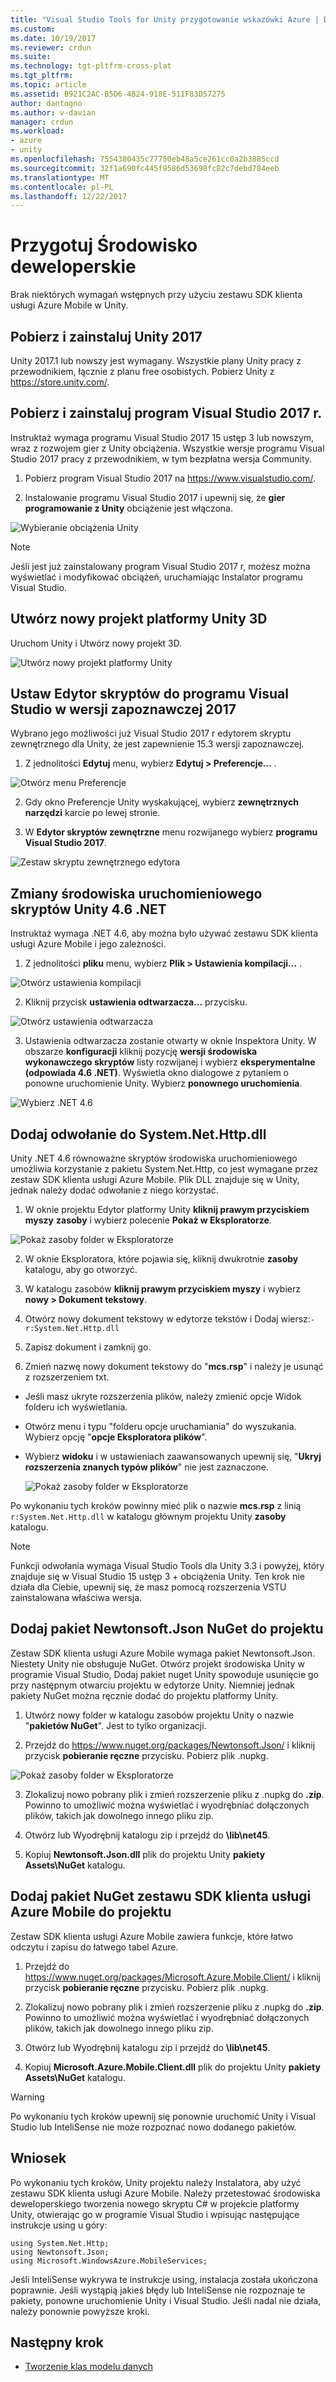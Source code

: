 ```yaml
---
title: "Visual Studio Tools for Unity przygotowanie wskazówki Azure | Dokumentacja firmy Microsoft"
ms.custom: 
ms.date: 10/19/2017
ms.reviewer: crdun
ms.suite: 
ms.technology: tgt-pltfrm-cross-plat
ms.tgt_pltfrm: 
ms.topic: article
ms.assetid: B921C2AC-B5D6-4B24-918E-511F83D57275
author: dantogno
ms.author: v-davian
manager: crdun
ms.workload:
- azure
- unity
ms.openlocfilehash: 7554380435c77750eb48a5ce261cc0a2b3885ccd
ms.sourcegitcommit: 32f1a690fc445f9586d53698fc82c7debd784eeb
ms.translationtype: MT
ms.contentlocale: pl-PL
ms.lasthandoff: 12/22/2017
---
```

# <a name="prepare-the-development-environment"></a>Przygotuj Środowisko deweloperskie

Brak niektórych wymagań wstępnych przy użyciu zestawu SDK klienta usługi Azure Mobile w Unity.

## <a name="download-and-install-unity-2017"></a>Pobierz i zainstaluj Unity 2017

Unity 2017.1 lub nowszy jest wymagany. Wszystkie plany Unity pracy z przewodnikiem, łącznie z planu free osobistych. Pobierz Unity z https://store.unity.com/.

## <a name="download-and-install-visual-studio-2017"></a>Pobierz i zainstaluj program Visual Studio 2017 r.

Instruktaż wymaga programu Visual Studio 2017 15 ustęp 3 lub nowszym, wraz z rozwojem gier z Unity obciążenia. Wszystkie wersje programu Visual Studio 2017 pracy z przewodnikiem, w tym bezpłatna wersja Community.

1. Pobierz program Visual Studio 2017 na https://www.visualstudio.com/.

2. Instalowanie programu Visual Studio 2017 i upewnij się, że **gier programowanie z Unity** obciążenie jest włączona.

 ![Wybieranie obciążenia Unity](media/vstu_azure-prepare-dev-environment-image0.png)

 > [!NOTE]
 > Jeśli jest już zainstalowany program Visual Studio 2017 r, możesz można wyświetlać i modyfikować obciążeń, uruchamiając Instalator programu Visual Studio.

## <a name="create-a-new-3d-unity-project"></a>Utwórz nowy projekt platformy Unity 3D

Uruchom Unity i Utwórz nowy projekt 3D.

![Utwórz nowy projekt platformy Unity](media/vstu_azure-prepare-dev-environment-image1.png)

## <a name="set-the-script-editor-to-visual-studio-preview-2017"></a>Ustaw Edytor skryptów do programu Visual Studio w wersji zapoznawczej 2017

Wybrano jego możliwości już Visual Studio 2017 r edytorem skryptu zewnętrznego dla Unity, że jest zapewnienie 15.3 wersji zapoznawczej.

1. Z jednolitości **Edytuj** menu, wybierz **Edytuj > Preferencje...** .

  ![Otwórz menu Preferencje](media/vstu_azure-prepare-dev-environment-image1.2.png)

2. Gdy okno Preferencje Unity wyskakującej, wybierz **zewnętrznych narzędzi** karcie po lewej stronie.

3. W **Edytor skryptów zewnętrzne** menu rozwijanego wybierz **programu Visual Studio 2017**.

  ![Zestaw skryptu zewnętrznego edytora](media/vstu_azure-prepare-dev-environment-image3.png)

## <a name="change-the-unity-scripting-runtime-to-net-46"></a>Zmiany środowiska uruchomieniowego skryptów Unity 4.6 .NET
Instruktaż wymaga .NET 4.6, aby można było używać zestawu SDK klienta usługi Azure Mobile i jego zależności.

1. Z jednolitości **pliku** menu, wybierz **Plik > Ustawienia kompilacji...** .

  ![Otwórz ustawienia kompilacji](media/vstu_azure-prepare-dev-environment-image4.png)

2. Kliknij przycisk **ustawienia odtwarzacza...**  przycisku.

  ![Otwórz ustawienia odtwarzacza](media/vstu_azure-prepare-dev-environment-image5.png)

3. Ustawienia odtwarzacza zostanie otwarty w oknie Inspektora Unity. W obszarze **konfiguracji** kliknij pozycję **wersji środowiska wykonawczego skryptów** listy rozwijanej i wybierz **eksperymentalne (odpowiada 4.6 .NET)**. Wyświetla okno dialogowe z pytaniem o ponowne uruchomienie Unity. Wybierz **ponownego uruchomienia**.

  ![Wybierz .NET 4.6](media/vstu_azure-prepare-dev-environment-image6.png)

## <a name="add-a-reference-to-systemnethttpdll"></a>Dodaj odwołanie do System.Net.Http.dll

Unity .NET 4.6 równoważne skryptów środowiska uruchomieniowego umożliwia korzystanie z pakietu System.Net.Http, co jest wymagane przez zestaw SDK klienta usługi Azure Mobile. Plik DLL znajduje się w Unity, jednak należy dodać odwołanie z niego korzystać.

1. W oknie projektu Edytor platformy Unity **kliknij prawym przyciskiem myszy** **zasoby** i wybierz polecenie **Pokaż w Eksploratorze**.

  ![Pokaż zasoby folder w Eksploratorze](media/vstu_azure-prepare-dev-environment-image7.png)

2. W oknie Eksploratora, które pojawia się, kliknij dwukrotnie **zasoby** katalogu, aby go otworzyć.

3. W katalogu zasobów **kliknij prawym przyciskiem myszy** i wybierz **nowy > Dokument tekstowy**.

4. Otwórz nowy dokument tekstowy w edytorze tekstów i Dodaj wiersz:`-r:System.Net.Http.dll`

5. Zapisz dokument i zamknij go.

4. Zmień nazwę nowy dokument tekstowy do "**mcs.rsp**" i należy je usunąć z rozszerzeniem txt.

  * Jeśli masz ukryte rozszerzenia plików, należy zmienić opcje Widok folderu ich wyświetlania.
  * Otwórz menu i typu "folderu opcje uruchamiania" do wyszukania. Wybierz opcję "**opcje Eksploratora plików**".
  * Wybierz **widoku** i w ustawieniach zaawansowanych upewnij się, "**Ukryj rozszerzenia znanych typów plików**" nie jest zaznaczone.

    ![Pokaż zasoby folder w Eksploratorze](media/vstu_azure-prepare-dev-environment-image8.png)

Po wykonaniu tych kroków powinny mieć plik o nazwie **mcs.rsp** z linią `r:System.Net.Http.dll` w katalogu głównym projektu Unity **zasoby** katalogu.

>[!NOTE]
> Funkcji odwołania wymaga Visual Studio Tools dla Unity 3.3 i powyżej, który znajduje się w Visual Studio 15 ustęp 3 + obciążenia Unity. Ten krok nie działa dla Ciebie, upewnij się, że masz pomocą rozszerzenia VSTU zainstalowana właściwa wersja.

## <a name="add-the-newtonsoftjson-nuget-package-to-your-project"></a>Dodaj pakiet Newtonsoft.Json NuGet do projektu

Zestaw SDK klienta usługi Azure Mobile wymaga pakiet Newtonsoft.Json. Niestety Unity nie obsługuje NuGet. Otwórz projekt środowiska Unity w programie Visual Studio, Dodaj pakiet nuget Unity spowoduje usunięcie go przy następnym otwarciu projektu w edytorze Unity. Niemniej jednak pakiety NuGet można ręcznie dodać do projektu platformy Unity.

1. Utwórz nowy folder w katalogu zasobów projektu Unity o nazwie "**pakietów NuGet**". Jest to tylko organizacji.

2. Przejdź do https://www.nuget.org/packages/Newtonsoft.Json/ i kliknij przycisk **pobieranie ręczne** przycisku. Pobierz plik .nupkg.

  ![Pokaż zasoby folder w Eksploratorze](media/vstu_azure-prepare-dev-environment-image9.png)

3. Zlokalizuj nowo pobrany plik i zmień rozszerzenie pliku z .nupkg do **.zip**. Powinno to umożliwić można wyświetlać i wyodrębniać dołączonych plików, takich jak dowolnego innego pliku zip.

4. Otwórz lub Wyodrębnij katalogu zip i przejdź do **\lib\net45**.

5. Kopiuj **Newtonsoft.Json.dll** plik do projektu Unity **pakiety Assets\NuGet** katalogu.

## <a name="add-the-azure-mobile-client-sdk-nuget-package-to-your-project"></a>Dodaj pakiet NuGet zestawu SDK klienta usługi Azure Mobile do projektu

Zestaw SDK klienta usługi Azure Mobile zawiera funkcje, które łatwo odczytu i zapisu do łatwego tabel Azure.

1. Przejdź do https://www.nuget.org/packages/Microsoft.Azure.Mobile.Client/ i kliknij przycisk **pobieranie ręczne** przycisku. Pobierz plik .nupkg.

2. Zlokalizuj nowo pobrany plik i zmień rozszerzenie pliku z .nupkg do **.zip**. Powinno to umożliwić można wyświetlać i wyodrębniać dołączonych plików, takich jak dowolnego innego pliku zip.

3. Otwórz lub Wyodrębnij katalogu zip i przejdź do **\lib\net45**.

4. Kopiuj **Microsoft.Azure.Mobile.Client.dll** plik do projektu Unity **pakiety Assets\NuGet** katalogu.

>[!WARNING]
> Po wykonaniu tych kroków upewnij się ponownie uruchomić Unity i Visual Studio lub InteliSense nie może rozpoznać nowo dodanego pakietów.

## <a name="conclusion"></a>Wniosek

Po wykonaniu tych kroków, Unity projektu należy Instalatora, aby użyć zestawu SDK klienta usługi Azure Mobile. Należy przetestować środowiska deweloperskiego tworzenia nowego skryptu C# w projekcie platformy Unity, otwierając go w programie Visual Studio i wpisując następujące instrukcje using u góry:
```
using System.Net.Http;
using Newtonsoft.Json;
using Microsoft.WindowsAzure.MobileServices;
```

Jeśli InteliSense wykrywa te instrukcje using, instalacja została ukończona poprawnie. Jeśli wystąpią jakieś błędy lub InteliSense nie rozpoznaje te pakiety, ponowne uruchomienie Unity i Visual Studio. Jeśli nadal nie działa, należy ponownie powyższe kroki.

## <a name="next-step"></a>Następny krok

* [Tworzenie klas modelu danych](visual-studio-tools-for-unity-azure-data.md)
